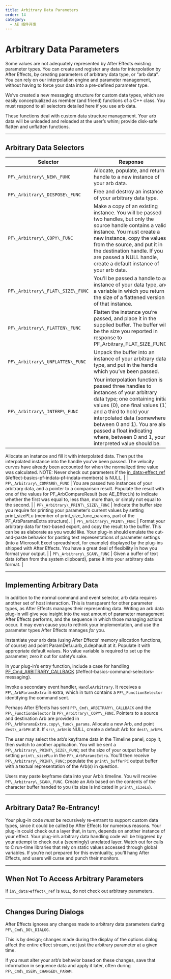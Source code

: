 ```yaml
---
title: Arbitrary Data Parameters
order: 14
category:
  - AE 插件开发
---
```


# Arbitrary Data Parameters

Some values are not adequately represented by After Effects existing parameter types. You can create and register any data for interpolation by After Effects, by creating parameters of arbitrary data type, or “arb data”. You can rely on our interpolation engine and parameter management, without having to force your data into a pre-defined parameter type.

We’ve created a new messaging structure for custom data types, which are easily conceptualized as member (and friend) functions of a C++ class. You must respond to all selectors detailed here if you use arb data.

These functions deal with custom data structure management. Your arb data will be unloaded and reloaded at the user’s whim; provide disk-safe flatten and unflatten functions.

---

## Arbitrary Data Selectors

| **Selector**                      | **Response**                                                                                                                                                                                                                                                                                                                    |
| --------------------------------- | ------------------------------------------------------------------------------------------------------------------------------------------------------------------------------------------------------------------------------------------------------------------------------------------------------------------------------- |
| `PF\_Arbitrary\_NEW\_FUNC`        | Allocate, populate, and return a handle to a new instance of your arb data.                                                                                                                                                                                                                                                     |
| `PF\_Arbitrary\_DISPOSE\_FUNC`    | Free and destroy an instance of your arbitrary data type.                                                                                                                                                                                                                                                                       |
| `PF\_Arbitrary\_COPY\_FUNC`       | Make a copy of an existing instance. You will be passed two handles, but only the source handle contains a valid instance. You must create a new instance, copy the values from the source, and put it in the destination handle. If you are passed a NULL handle, create a default instance of your arb data.                  |
| `PF\_Arbitrary\_FLAT\_SIZE\_FUNC` | You’ll be passed a handle to an instance of your data type, and a variable in which you return the size of a flattened version of that instance.                                                                                                                                                                                |
| `PF\_Arbitrary\_FLATTEN\_FUNC`    | Flatten the instance you’re passed, and place it in the supplied buffer. The buffer will be the size you reported in response to PF_Arbitrary_FLAT_SIZE_FUNC.                                                                                                                                                                   |
| `PF\_Arbitrary\_UNFLATTEN\_FUNC`  | Unpack the buffer into an instance of your arbitrary data type, and put in the handle which you’ve been passed.                                                                                                                                                                                                                 |
| `PF\_Arbitrary\_INTERP\_FUNC`     | Your interpolation function is passed three handles to instances of your arbitrary data type; one containing initial values (0), one final values (1), and a third to hold your interpolated data (somewhere between 0 and 1). You are also passed a float indicating where, between 0 and 1, your interpreted value should be. |

Allocate an instance and fill it with interpolated data. Then put the interpolated instance into the handle you’ve been passed. The velocity curves have already been accounted for when the normalized time value was calculated.
NOTE: Never check out parameters if the [in_data>effect_ref](../effect-basics/PF_InData.html) (#effect-basics-pf-indata-pf-indata-members) is NULL. |
| `PF\_Arbitrary\_COMPARE\_FUNC` | You are passed two instances of your arbitrary data, and a pointer to a comparison result. Populate the result with one of the values for PF_ArbCompareResult (see AE_Effect.h) to indicate whether the first was equal to, less than, more than, or simply not equal to the second. |
| `PF\_Arbitrary\_PRINT\_SIZE\_FUNC` | Indicate the buffer size you require for printing your parameter’s current values by setting print_sizePLu (member of print_size_func_params, part of the PF_ArbParamsExtra structure). |
| `PF\_Arbitrary\_PRINT\_FUNC` | Format your arbitrary data for text-based export, and copy the result to the buffer. This can be as elaborate as you would like.
Your plug-in should emulate the cut-and-paste behavior for pasting text representations of parameter settings (into a Microsoft Excel spreadsheet, for example) displayed by the plug-ins shipped with After Effects.
You have a great deal of flexibility in how you format your output. |
| `PF\_Arbitrary\_SCAN\_FUNC` | Given a buffer of text data (often from the system clipboard), parse it into your arbitrary data format. |

---

## Implementing Arbitrary Data

In addition to the normal command and event selector, arb data requires another set of host interaction. This is transparent for other parameter types, as After Effects manages their representing data. Writing an arb data plug-in will give you insight into the vast amount of parameter management After Effects performs, and the sequence in which those managing actions occur. It may even cause you to rethink your implementation, and use the parameter types After Effects manages _for_ you.

Instantiate your arb data (using After Effects’ memory allocation functions, of course) and point ParamDef.u.arb_d.dephault at it. Populate it with appropriate default values. No value variable is required to set up the parameter; zero it out for safety’s sake.

In your plug-in’s entry function, include a case for handling [PF_Cmd_ARBITRARY_CALLBACK](../effect-basics/command-selectors.html) (#effect-basics-command-selectors-messaging).

Invoke a secondary event handler, `HandleArbitrary`. It receives a `PF\_ArbParamsExtra` in extra, which in turn contains a `PF\_FunctionSelector` identifying the command sent.

Perhaps After Effects has sent `PF\_Cmd\_ARBITRARY\_CALLBACK` and the `PF\_FunctionSelector` is `PF\_Arbitrary\_COPY\_FUNC`. Pointers to a source and destination Arb are provided in `PF\_ArbParamsExtra.copy\_func\_params`. Allocate a new Arb, and point `dest\_arbPH` at it. If `src\_arbH` is NULL, create a default Arb for `dest\_arbPH`.

The user may select the arb’s keyframe data in the Timeline panel, copy it, then switch to another application. You will be sent a `PF\_Arbitrary\_PRINT\_SIZE\_FUNC`; set the size of your output buffer by setting `print\_sizePLu` in the `PF\_ArbParamsExtra`. You’ll then receive `PF\_Arbitrary\_PRINT\_FUNC`; populate the `print\_bufferPC` output buffer with a textual representation of the Arb(s) in question.

Users may paste keyframe data into your Arb’s timeline. You will receive `PF\_Arbitrary\_SCAN\_FUNC`. Create an Arb based on the contents of the character buffer handed to you (its size is indicated in `print\_sizeLu`).

---

## Arbitrary Data? Re-Entrancy!

Your plug-in code _must_ be recursively re-entrant to support custom data types, since it could be called by After Effects for numerous reasons. Your plug-in could check out a layer that, in turn, depends on another instance of your effect. Your plug-in’s arbitrary data handling code will be triggered by your attempt to check out a (seemingly) unrelated layer. Watch out for calls to C run-time libraries that rely on static values accessed through global variables. If you’re not prepared for this eventuality, you’ll hang After Effects, and users will curse and punch their monitors.

---

## When Not To Access Arbitrary Parameters

If `in\_data>effect\_ref` is `NULL`, do not check out arbitrary parameters.

---

## Changes During Dialogs

After Effects ignores any changes made to arbitrary data parameters during `PF\_Cmd\_DO\_DIALOG`.

This is by design; changes made during the display of the options dialog affect the entire effect stream, not just the arbitrary parameter at a given time.

If you must alter your arb’s behavior based on these changes, save that information in sequence data and apply it later, often during `PF\_Cmd\_USER\_CHANGED\_PARAM`.
